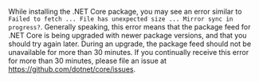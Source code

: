 
While installing the .NET Core package, you may see an error similar to `Failed to fetch ... File has unexpected size ... Mirror sync in progress?`. Generally speaking, this error means that the package feed for .NET Core is being upgraded with newer package versions, and that you should try again later. During an upgrade, the package feed should not be unavailable for more than 30 minutes. If you continually receive this error for more than 30 minutes, please file an issue at <https://github.com/dotnet/core/issues>.
